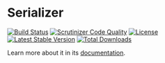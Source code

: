 Serializer
==========

[![Build Status](https://img.shields.io/scrutinizer/build/g/schmittjoh/serializer.svg?style=flat-square)](https://travis-ci.org/schmittjoh/serializer)
[![Scrutinizer Code Quality](https://img.shields.io/scrutinizer/g/schmittjoh/serializer.svg?style=flat-square)](https://scrutinizer-ci.com/g/schmittjoh/serializer/)
[![License](https://img.shields.io/packagist/l/jms/serializer.svg?style=flat-square)](https://packagist.org/packages/jms/serializer)
[![Latest Stable Version](https://img.shields.io/packagist/v/jms/serializer.svg?style=flat-square)](https://packagist.org/packages/jms/serializer)
[![Total Downloads](https://img.shields.io/packagist/dt/jms/serializer.svg?style=flat-square)](https://packagist.org/packages/jms/serializer)

Learn more about it in its [documentation](http://jmsyst.com/libs/serializer).